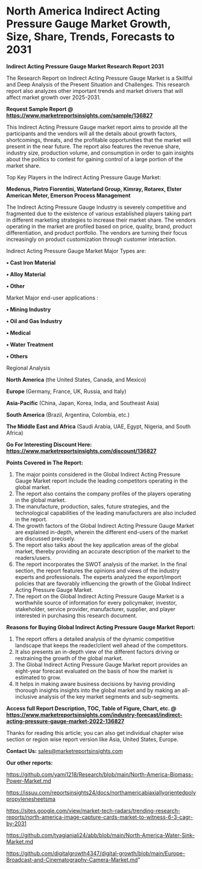 # North America Indirect Acting Pressure Gauge Market Growth, Size, Share, Trends, Forecasts to 2031

<strong>Indirect Acting Pressure Gauge Market Research Report 2031</strong>

The Research Report on Indirect Acting Pressure Gauge Market is a Skillful and Deep Analysis of the Present Situation and Challenges. This research report also analyzes other important trends and market drivers that will affect market growth over 2025-2031.

<strong>Request Sample Report @ <a href=https://www.marketreportsinsights.com/sample/136827>https://www.marketreportsinsights.com/sample/136827</a></strong>

This Indirect Acting Pressure Gauge market report aims to provide all the participants and the vendors will all the details about growth factors, shortcomings, threats, and the profitable opportunities that the market will present in the near future. The report also features the revenue share, industry size, production volume, and consumption in order to gain insights about the politics to contest for gaining control of a large portion of the market share.

Top Key Players in the Indirect Acting Pressure Gauge Market:

<strong>Medenus, Pietro Fiorentini, Waterland Group, Kimray, Rotarex, Elster American Meter, Emerson Process Management</strong>

The Indirect Acting Pressure Gauge Industry is severely competitive and fragmented due to the existence of various established players taking part in different marketing strategies to increase their market share. The vendors operating in the market are profiled based on price, quality, brand, product differentiation, and product portfolio. The vendors are turning their focus increasingly on product customization through customer interaction.

Indirect Acting Pressure Gauge Market Major Types are:

<strong>• Cast Iron Material

• Alloy Material

• Other</strong>

Market Major end-user applications :

<strong>• Mining Industry

• Oil and Gas Industry

• Medical

• Water Treatment

• Others</strong>

Regional Analysis

</u><strong><b>North America</b></strong> (the United States, Canada, and Mexico)

<strong><b>Europe </b></strong>(Germany, France, UK, Russia, and Italy)

<strong><b>Asia-Pacific</b></strong> (China, Japan, Korea, India, and Southeast Asia)

<strong><b>South America</b></strong> (Brazil, Argentina, Colombia, etc.)

<strong><b>The Middle East and Africa</b></strong> (Saudi Arabia, UAE, Egypt, Nigeria, and South Africa)

<strong>Go For Interesting Discount Here: <a href=https://www.marketreportsinsights.com/discount/136827>https://www.marketreportsinsights.com/discount/136827</a></strong>

<strong>Points Covered in The Report:</strong>
<ol>
  <li>The major points considered in the Global Indirect Acting Pressure Gauge Market report include the leading competitors operating in the global market.</li>
  <li>The report also contains the company profiles of the players operating in the global market.</li>
  <li>The manufacture, production, sales, future strategies, and the technological capabilities of the leading manufacturers are also included in the report.</li>
  <li>The growth factors of the Global Indirect Acting Pressure Gauge Market are explained in-depth, wherein the different end-users of the market are discussed precisely.</li>
  <li>The report also talks about the key application areas of the global market, thereby providing an accurate description of the market to the readers/users.</li>
  <li>The report incorporates the SWOT analysis of the market. In the final section, the report features the opinions and views of the industry experts and professionals. The experts analyzed the export/import policies that are favorably influencing the growth of the Global Indirect Acting Pressure Gauge Market.</li>
  <li>The report on the Global Indirect Acting Pressure Gauge Market is a worthwhile source of information for every policymaker, investor, stakeholder, service provider, manufacturer, supplier, and player interested in purchasing this research document.</li>
</ol>
<strong>Reasons for Buying Global Indirect Acting Pressure Gauge Market Report:</strong>

<ol>
  <li>The report offers a detailed analysis of the dynamic competitive landscape that keeps the reader/client well ahead of the competitors.</li>
  <li>It also presents an in-depth view of the different factors driving or restraining the growth of the global market.</li>
  <li>The Global Indirect Acting Pressure Gauge Market report provides an eight-year forecast evaluated on the basis of how the market is estimated to grow.</li>
  <li>It helps in making aware business decisions by having providing thorough insights insights into the global market and by making an all-inclusive analysis of the key market segments and sub-segments.</li>
</ol>
<strong>Access full Report Description, TOC, Table of Figure, Chart, etc. @ <a href=https://www.marketreportsinsights.com/industry-forecast/indirect-acting-pressure-gauge-market-2022-136827>https://www.marketreportsinsights.com/industry-forecast/indirect-acting-pressure-gauge-market-2022-136827</a></strong>


Thanks for reading this article; you can also get individual chapter wise section or region wise report version like Asia, United States, Europe.

<strong>Contact Us:</strong>
sales@marketreportsinsights.com

<strong>Our other reports:</strong>

<a href=https://github.com/yami1218/Research/blob/main/North-America-Biomass-Power-Market.md>https://github.com/yami1218/Research/blob/main/North-America-Biomass-Power-Market.md</a>

<a href=https://issuu.com/reportsinsights24/docs/northamericabiaxiallyorientedpolypropylenesheetsma>https://issuu.com/reportsinsights24/docs/northamericabiaxiallyorientedpolypropylenesheetsma</a>

<a href=https://sites.google.com/view/market-tech-radars/trending-research-reports/north-america-image-capture-cards-market-to-witness-6-3-cagr-by-2031>https://sites.google.com/view/market-tech-radars/trending-research-reports/north-america-image-capture-cards-market-to-witness-6-3-cagr-by-2031</a>

<a href=https://github.com/tyagianjali24/abb/blob/main/North-America-Water-Sink-Market.md>https://github.com/tyagianjali24/abb/blob/main/North-America-Water-Sink-Market.md</a>

<a href=https://github.com/digitalgrowth4347/digital-growth/blob/main/Europe-Broadcast-and-Cinematography-Camera-Market.md>https://github.com/digitalgrowth4347/digital-growth/blob/main/Europe-Broadcast-and-Cinematography-Camera-Market.md</a>"
